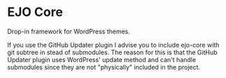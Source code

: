 # EJO Core

Drop-in framework for WordPress themes.

If you use the GitHub Updater plugin I advise you to include ejo-core with git subtree in stead of submodules. The reason for this is that the GitHub Updater plugin uses WordPress' update method and can't handle submodules since they are not "physically" included in the project. 